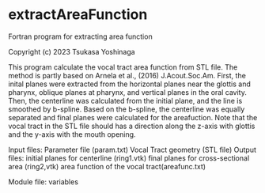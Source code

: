 # extractAreaFunction
 Fortran program for extracting area function

 Copyright (c) 2023  Tsukasa Yoshinaga
  
 This program calculate the vocal tract area function from STL file.
 The method is partly based on Arnela et al., (2016) J.Acout.Soc.Am.
 First, the inital planes were extracted from the horizontal planes
 near the glottis and pharynx, oblique planes at pharynx, and vertical
 planes in the oral cavity. Then, the centerline was calculated from
 the initial plane, and the line is smoothed by b-spline.
 Based on the b-spline, the centerline was equally separated and
 final planes were calculated for the areafuction.
 Note that the vocal tract in the STL file should has a direction
 along the z-axis with glottis and the y-axis with the mouth opening.

 Input files: Parameter file (param.txt)
              Vocal Tract geometry (STL file) 
 Output files: initial planes for centerline (ring1.vtk)
               final planes for cross-sectional area (ring2,vtk)
               area function of the vocal tract(areafunc.txt)
   
 Module file: variables
